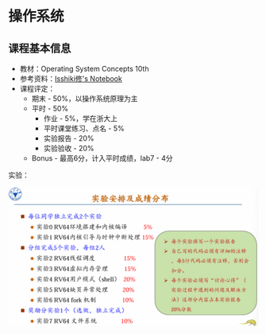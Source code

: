# 操作系统

## 课程基本信息

- 教材：Operating System Concepts 10th
- 参考资料：[Isshiki修's Notebook](https://note.isshikih.top/cour_note/D3QD_OperatingSystem/)
- 课程评定：
  - 期末 - 50%，以操作系统原理为主
  - 平时 - 50%
    - 作业 - 5%，学在浙大上
    - 平时课堂练习、点名 - 5%
    - 实验报告 - 20%
    - 实验验收 - 20%
  - Bonus - 最高6分，计入平时成绩，lab7 - 4分

实验：

![image-20240910144335122](./markdown-img/OS_ch0.assets/image-20240910144335122.png)